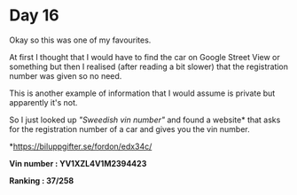 # Day 16

Okay so this was one of my favourites.

At first I thought that I would have to find the car on Google Street View or something but then I realised (after reading a bit slower) that the registration number was given so no need.

This is another example of information that I would assume is private but apparently it's not.

So I just looked up *"Sweedish vin number"* and found a website* that asks for the registration number of a car and gives you the vin number.

*https://biluppgifter.se/fordon/edx34c/ 

**Vin number : YV1XZL4V1M2394423**

**Ranking : 37/258**